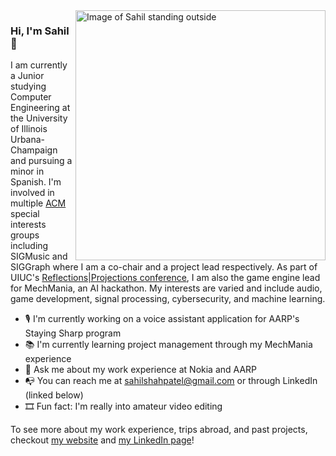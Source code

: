 <img src="https://github.com/sahilshahpatel/sahilshahpatel/blob/master/DSC06228.JPG" align="right" height="400px" alt="Image of Sahil standing outside">

### Hi, I'm Sahil 👋

I am currently a Junior studying Computer Engineering at the University of Illinois Urbana-Champaign and pursuing a minor in Spanish. I'm involved in multiple <a href = "https://acm.org" target = "_blank">ACM</a> special interests groups including SIGMusic and SIGGraph where I am a co-chair and a project lead respectively. As part of UIUC's 
<a href = "https://reflectionsprojections.org" target="_blank">Reflections|Projections conference</a>, I am also the game engine lead for MechMania, an AI hackathon. My interests are varied and include audio, game development, signal processing, cybersecurity, and machine learning.

- 🎙 I'm currently working on a voice assistant application for AARP's Staying Sharp program
- 📚 I'm currently learning project management through my MechMania experience
- 💬 Ask me about my work experience at Nokia and AARP
- 📭 You can reach me at sahilshahpatel@gmail.com or through LinkedIn (linked below)
- 🎞 Fun fact: I'm really into amateur video editing

To see more about my work experience, trips abroad, and past projects, checkout [my website](https://sahilshahpatel.github.io/) and [my LinkedIn page](https://www.linkedin.com/in/sahilshahpatel/)!
